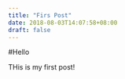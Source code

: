 ```yaml
---
title: "Firs Post"
date: 2018-08-03T14:07:58+08:00
draft: false
---
```


#Hello

THis is my first post!
